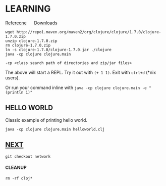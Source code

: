 # LEARNING

[Referecne](http://clojure.org/getting_started)&nbsp;&nbsp;&nbsp;&nbsp;&nbsp;&nbsp;[Downloads](http://clojure.org/downloads)

```shell
wget http://repo1.maven.org/maven2/org/clojure/clojure/1.7.0/clojure-1.7.0.zip
unzip clojure-1.7.0.zip
rm clojure-1.7.0.zip
ln -s clojure-1.7.0/clojure-1.7.0.jar ./clojure
java -cp clojure clojure.main
```
`-cp <class search path of directories and zip/jar files>`

The above will start a REPL.  Try it out with `(+ 1 1)`.  Exit with `ctrl+d` (*nix users).

Or run your command inline with
`java -cp clojure clojure.main -e "(println 1)"`  


## HELLO WORLD

Classic example of printing hello world.

```shell
java -cp clojure clojure.main helloworld.clj
```

## [NEXT](https://github.com/kyleparisi/clojureing/tree/network)

```shell
git checkout network
```


#### CLEANUP

```shell
rm -rf cloj*
```
